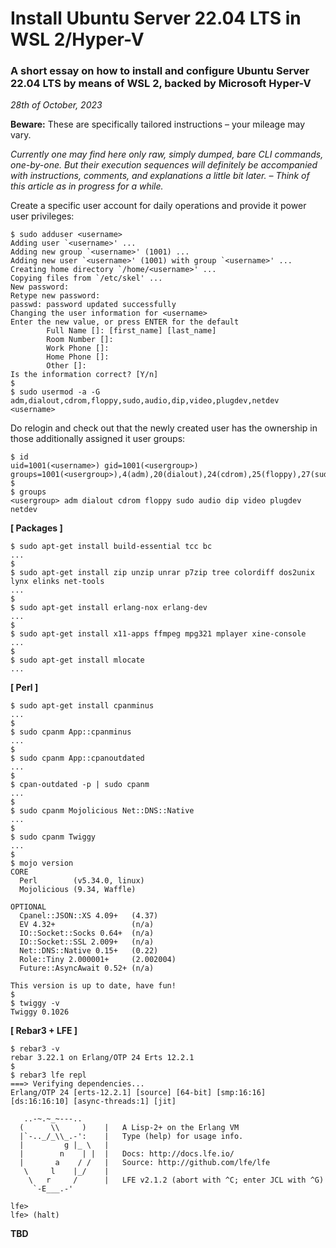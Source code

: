 # Install Ubuntu Server 22.04 LTS in WSL 2/Hyper-V

### A short essay on how to install and configure Ubuntu Server 22.04 LTS by means of WSL 2, backed by Microsoft Hyper-V

*28th of October, 2023*

**Beware:** These are specifically tailored instructions &ndash; your mileage may vary.

*Currently one may find here only raw, simply dumped, bare CLI commands, one-by-one. But their execution sequences will definitely be accompanied with instructions, comments, and explanations a little bit later. &ndash; Think of this article as in progress for a while.*

Create a specific user account for daily operations and provide it power user privileges:

```
$ sudo adduser <username>
Adding user `<username>' ...
Adding new group `<username>' (1001) ...
Adding new user `<username>' (1001) with group `<username>' ...
Creating home directory `/home/<username>' ...
Copying files from `/etc/skel' ...
New password:
Retype new password:
passwd: password updated successfully
Changing the user information for <username>
Enter the new value, or press ENTER for the default
        Full Name []: [first_name] [last_name]
        Room Number []:
        Work Phone []:
        Home Phone []:
        Other []:
Is the information correct? [Y/n]
$
$ sudo usermod -a -G adm,dialout,cdrom,floppy,sudo,audio,dip,video,plugdev,netdev <username>
```

Do relogin and check out that the newly created user has the ownership in those additionally assigned it user groups:

```
$ id
uid=1001(<username>) gid=1001(<usergroup>) groups=1001(<usergroup>),4(adm),20(dialout),24(cdrom),25(floppy),27(sudo),29(audio),30(dip),44(video),46(plugdev),116(netdev)
$
$ groups
<usergroup> adm dialout cdrom floppy sudo audio dip video plugdev netdev
```

**[ Packages ]**

```
$ sudo apt-get install build-essential tcc bc
...
$
$ sudo apt-get install zip unzip unrar p7zip tree colordiff dos2unix lynx elinks net-tools
...
$
$ sudo apt-get install erlang-nox erlang-dev
...
$
$ sudo apt-get install x11-apps ffmpeg mpg321 mplayer xine-console
...
$
$ sudo apt-get install mlocate
...
```

**[ Perl ]**

```
$ sudo apt-get install cpanminus
...
$
$ sudo cpanm App::cpanminus
...
$
$ sudo cpanm App::cpanoutdated
...
$
$ cpan-outdated -p | sudo cpanm
...
$
$ sudo cpanm Mojolicious Net::DNS::Native
...
$
$ sudo cpanm Twiggy
...
$
$ mojo version
CORE
  Perl        (v5.34.0, linux)
  Mojolicious (9.34, Waffle)

OPTIONAL
  Cpanel::JSON::XS 4.09+   (4.37)
  EV 4.32+                 (n/a)
  IO::Socket::Socks 0.64+  (n/a)
  IO::Socket::SSL 2.009+   (n/a)
  Net::DNS::Native 0.15+   (0.22)
  Role::Tiny 2.000001+     (2.002004)
  Future::AsyncAwait 0.52+ (n/a)

This version is up to date, have fun!
$
$ twiggy -v
Twiggy 0.1026
```

**[ Rebar3 + LFE ]**

```
$ rebar3 -v
rebar 3.22.1 on Erlang/OTP 24 Erts 12.2.1
$
$ rebar3 lfe repl
===> Verifying dependencies...
Erlang/OTP 24 [erts-12.2.1] [source] [64-bit] [smp:16:16] [ds:16:16:10] [async-threads:1] [jit]

   ..-~.~_~---..
  (      \\     )    |   A Lisp-2+ on the Erlang VM
  |`-.._/_\\_.-':    |   Type (help) for usage info.
  |         g |_ \   |
  |        n    | |  |   Docs: http://docs.lfe.io/
  |       a    / /   |   Source: http://github.com/lfe/lfe
   \     l    |_/    |
    \   r     /      |   LFE v2.1.2 (abort with ^C; enter JCL with ^G)
     `-E___.-'

lfe>
lfe> (halt)
```

**TBD**
